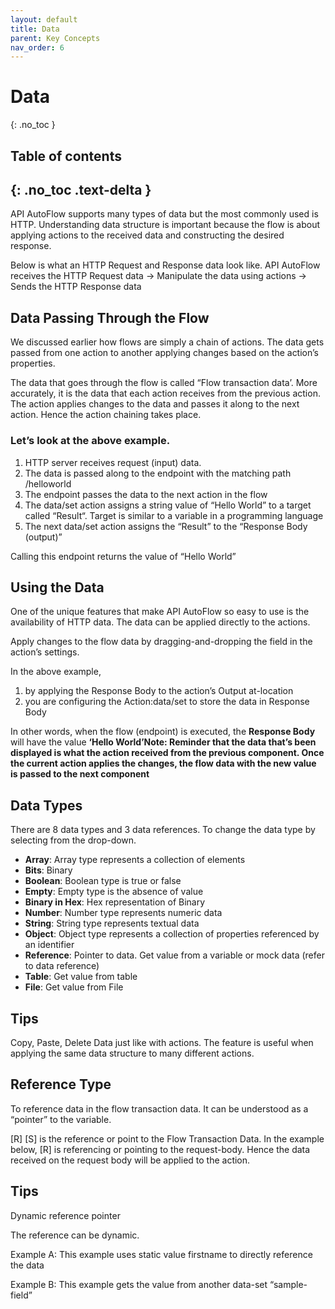 ```yaml
---
layout: default
title: Data
parent: Key Concepts
nav_order: 6
---
```


# Data
{: .no_toc }

## Table of contents
{: .no_toc .text-delta }
---
API AutoFlow supports many types of data but the most commonly used is HTTP.  Understanding data structure is important because the flow is about applying actions to the received data and constructing the desired response.

Below is what an HTTP Request and Response data look like.  API AutoFlow receives the HTTP Request data -> Manipulate the data using actions -> Sends the HTTP Response data

## Data Passing Through the Flow
We discussed earlier how flows are simply a chain of actions. The data gets passed from one action to another applying changes based on the action’s properties.

The data that goes through the flow is called “Flow transaction data’. More accurately, it is the data that each action receives from the previous action. The action applies changes to the data and passes it along to the next action.  Hence the action chaining takes place.

### Let’s look at the above example.

1. HTTP server receives request (input) data.
2. The data is passed along to the endpoint with the matching path /helloworld
3. The endpoint passes the data to the next action in the flow
4. The data/set action assigns a string value of “Hello World” to a target called “Result“.
Target is similar to a variable in a programming language
5. The next data/set action assigns the “Result” to the “Response Body (output)”

Calling this endpoint returns the value of “Hello World”

## Using the Data
One of the unique features that make API AutoFlow so easy to use is the availability of HTTP data.  The data can be applied directly to the actions.

Apply changes to the flow data by dragging-and-dropping the field in the action’s settings.

In the above example,

1. by applying the Response Body to the action’s Output at-location
2. you are configuring the Action:data/set to store the data in Response Body

In other words, when the flow (endpoint) is executed, the **Response Body** will have the value __‘Hello World’Note: Reminder that the data that’s been displayed is what the action received from the previous component. Once the current action applies the changes, the flow data with the new value is passed to the next component__

## Data Types
There are 8 data types and 3 data references. To change the data type by selecting from the drop-down.

* **Array**: Array type represents a collection of elements
* **Bits**: Binary
* **Boolean**: Boolean type is true or false
* **Empty**: Empty type is the absence of value
* **Binary in Hex**: Hex representation of Binary
* **Number**: Number type represents numeric data
* **String**: String type represents textual data
* **Object**: Object type represents a collection of properties referenced by an identifier
* **Reference**: Pointer to data. Get value from a variable or mock data (refer to data reference)
* **Table**: Get value from table
* **File**: Get value from File

## Tips

Copy, Paste, Delete Data just like with actions.  The feature is useful when applying the same data structure to many different actions.

## Reference Type
To reference data in the flow transaction data.  It can be understood as a “pointer” to the variable.

[R] [S] is the reference or point to the Flow Transaction Data.
In the example below, [R] is referencing or pointing to the request-body. Hence the data received on the request body will be applied to the action.

## Tips

Dynamic reference pointer

The reference can be dynamic.

Example A: This example uses static value firstname to directly reference the data

Example B: This example gets the value from another data-set “sample-field”
